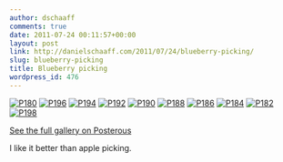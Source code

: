 ```yaml
---
author: dschaaff
comments: true
date: 2011-07-24 00:11:57+00:00
layout: post
link: http://danielschaaff.com/2011/07/24/blueberry-picking/
slug: blueberry-picking
title: Blueberry picking
wordpress_id: 476
---
```


[![P180](http://posterous.com/getfile/files.posterous.com/danielschaaff/whakGItcgsvGcleCHIFpsntzkxakuqmaEdEzAndvxIDJppbgCFrncGqkvDiC/p180.jpg.scaled500.jpg)](http://posterous.com/getfile/files.posterous.com/danielschaaff/whakGItcgsvGcleCHIFpsntzkxakuqmaEdEzAndvxIDJppbgCFrncGqkvDiC/p180.jpg.scaled1000.jpg) [![P196](http://posterous.com/getfile/files.posterous.com/danielschaaff/HHmwIuhkcBvvonCHEbfxkIlplAEHnxpHplblFvznibpxBdjvkcgwvxlGnaez/p196.jpg.scaled500.jpg)](http://posterous.com/getfile/files.posterous.com/danielschaaff/HHmwIuhkcBvvonCHEbfxkIlplAEHnxpHplblFvznibpxBdjvkcgwvxlGnaez/p196.jpg.scaled1000.jpg) [![P194](http://posterous.com/getfile/files.posterous.com/danielschaaff/HmhzaskGpcEIuDydtsFDxvuzwxnzaqGlFFqkjhErigqEqJeDDguAbkGAqtje/p194.jpg.scaled500.jpg)](http://posterous.com/getfile/files.posterous.com/danielschaaff/HmhzaskGpcEIuDydtsFDxvuzwxnzaqGlFFqkjhErigqEqJeDDguAbkGAqtje/p194.jpg.scaled1000.jpg) [![P192](http://posterous.com/getfile/files.posterous.com/danielschaaff/acnJaxIvkscbdFfeCvJAoBxrkjGojfzfjDwhHxJDrxxJpdvqDujlHfxFHcHA/p192.jpg.scaled500.jpg)](http://posterous.com/getfile/files.posterous.com/danielschaaff/acnJaxIvkscbdFfeCvJAoBxrkjGojfzfjDwhHxJDrxxJpdvqDujlHfxFHcHA/p192.jpg.scaled1000.jpg) [![P190](http://posterous.com/getfile/files.posterous.com/danielschaaff/xFuCElsrfanEDwnwqhIaBcvtyJDhGstacijAJfajhyhIwkvyeDbvEBjlubxD/p190.jpg.scaled500.jpg)](http://posterous.com/getfile/files.posterous.com/danielschaaff/xFuCElsrfanEDwnwqhIaBcvtyJDhGstacijAJfajhyhIwkvyeDbvEBjlubxD/p190.jpg.scaled1000.jpg) [![P188](http://posterous.com/getfile/files.posterous.com/danielschaaff/qafvvpDpEIbCmwemfbvfijBzuBzilpsAvtmDstyHEgxdAkjuwftGBEleHupC/p188.jpg.scaled500.jpg)](http://posterous.com/getfile/files.posterous.com/danielschaaff/qafvvpDpEIbCmwemfbvfijBzuBzilpsAvtmDstyHEgxdAkjuwftGBEleHupC/p188.jpg.scaled1000.jpg) [![P186](http://posterous.com/getfile/files.posterous.com/danielschaaff/FcItGeauslAAkFyCjEaBwibjbnHBlIxqCBHrrniqsJrIpsgwEcBHwBhoAlgl/p186.jpg.scaled500.jpg)](http://posterous.com/getfile/files.posterous.com/danielschaaff/FcItGeauslAAkFyCjEaBwibjbnHBlIxqCBHrrniqsJrIpsgwEcBHwBhoAlgl/p186.jpg.scaled1000.jpg) [![P184](http://posterous.com/getfile/files.posterous.com/danielschaaff/vofJhbbxkDgDdEiCuujvfmxJrhxweJIBDediduIwFxgzrCEcvvzqHtnqFCld/p184.jpg.scaled500.jpg)](http://posterous.com/getfile/files.posterous.com/danielschaaff/vofJhbbxkDgDdEiCuujvfmxJrhxweJIBDediduIwFxgzrCEcvvzqHtnqFCld/p184.jpg.scaled1000.jpg) [![P182](http://posterous.com/getfile/files.posterous.com/danielschaaff/gewqummwmJaAdddvGpnwIHEFvFhwIevdrrJnbpHBkguBrrdiaiybHCBrcGAH/p182.jpg.scaled500.jpg)](http://posterous.com/getfile/files.posterous.com/danielschaaff/gewqummwmJaAdddvGpnwIHEFvFhwIevdrrJnbpHBkguBrrdiaiybHCBrcGAH/p182.jpg.scaled1000.jpg) [![P198](http://posterous.com/getfile/files.posterous.com/danielschaaff/JwdarCjGahkGpqbrjqDiFppCHglCDcuDwgkxhHkkuGwHpnvhgElgluEmgjiC/p198.jpg.scaled500.jpg)](http://posterous.com/getfile/files.posterous.com/danielschaaff/JwdarCjGahkGpqbrjqDiFppCHglCDcuDwgkxhHkkuGwHpnvhgElgluEmgjiC/p198.jpg.scaled1000.jpg)

[See the full gallery on Posterous](http://www.danielschaaff.com/blueberry-picking)

I like it better than apple picking.
